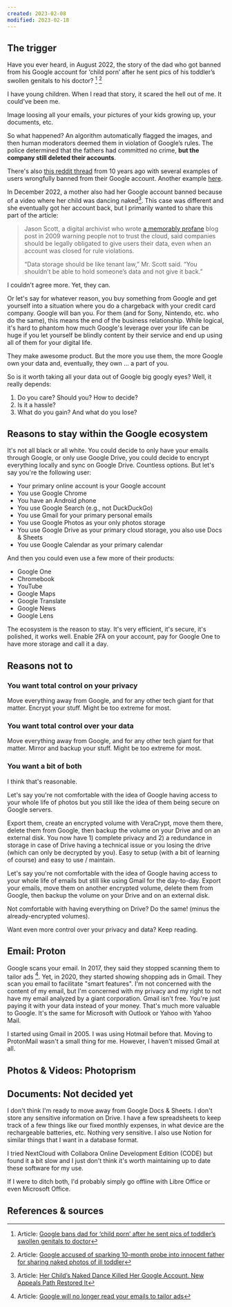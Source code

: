 ```yaml
---
created: 2023-02-08
modified: 2023-02-18
---
```

## The trigger

Have you ever heard, in August 2022, the story of the dad who got banned from his Google account for ‘child porn’ after he sent pics of his toddler’s swollen genitals to his doctor? [^1] [^2]

I have young children. When I read that story, it scared the hell out of me. It could've been me. 

Image loosing all your emails, your pictures of your kids growing up, your documents, etc. 

So what happened? An algorithm automatically flagged the images, and then human moderators deemed them in violation of Google’s rules. The police determined that the fathers had committed no crime, **but the company still deleted their accounts**.

There's also [this reddit thread](https://www.reddit.com/r/google/comments/1aqydp/googles_automated_ban_system_has_been_suspending/) from 10 years ago with several examples of users wrongfully banned from their Google account. Another example [here](https://www.reddit.com/r/degoogle/comments/zuuf84/my_account_was_disabled_for_a_false_violation_of/). 

In December 2022, a mother also had her Google account banned because of a video where her child was dancing naked[^3]. This case was different and she eventually got her account back, but I primarily wanted to share this part of the article:

> Jason Scott, a digital archivist who wrote [a memorably profane](http://ascii.textfiles.com/archives/1717) blog post in 2009 warning people not to trust the cloud, said companies should be legally obligated to give users their data, even when an account was closed for rule violations.
> 
> “Data storage should be like tenant law,” Mr. Scott said. “You shouldn’t be able to hold someone’s data and not give it back.”

I couldn't agree more. Yet, they can. 

Or let's say for whatever reason, you buy something from Google and get yourself into a situation where you do a chargeback with your credit card company. Google will ban you. For them (and for Sony, Nintendo, etc. who do the same), this means the end of the business relationship. While logical, it's hard to phantom how much Google's leverage over your life can be huge if you let yourself be blindly content by their service and end up using all of them for your digital life.

They make awesome product. But the more you use them, the more Google own your data and, eventually, they own … a part of you.

So is it worth taking all your data out of Google big googly eyes? Well, it really depends:
1. Do you care? Should you? How to decide?
2. Is it a hassle?
3. What do you gain? And what do you lose?

## Reasons to stay within the Google ecosystem

It's not all black or all white. You could decide to only have your emails through Google, or only use Google Drive, you could decide to encrypt everything locally and sync on Google Drive. Countless options. But let's say you're the following user:
- Your primary online account is your Google account
- You use Google Chrome
- You have an Android phone
- You use Google Search (e.g., not DuckDuckGo)
- You use Gmail for your primary personal emails
- You use Google Photos as your only photos storage
- You use Google Drive as your primary cloud storage, you also use Docs & Sheets
- You use Google Calendar as your primary calendar

And then you could even use a few more of their products:
- Google One
- Chromebook
- YouTube
- Google Maps
- Google Translate
- Google News
- Google Lens

The ecosystem is the reason to stay. It's very efficient, it's secure, it's polished, it works well. Enable 2FA on your account, pay for Google One to have more storage and call it a day.

## Reasons not to

### You want total control on your privacy

Move everything away from Google, and for any other tech giant for that matter. Encrypt your stuff. Might be too extreme for most. 

### You want total control over your data

Move everything away from Google, and for any other tech giant for that matter. Mirror and backup your stuff. Might be too extreme for most. 

### You want a bit of both

I think that's reasonable.

Let's say you're not comfortable with the idea of Google having access to your whole life of photos but you still like the idea of them being secure on Google servers. 

Export them, create an encrypted volume with VeraCrypt, move them there, delete them from Google, then backup the volume on your Drive and on an external disk. You now have 1) complete privacy and 2) a redundance in storage in case of Drive having a technical issue or you losing the drive (which can only be decrypted by you). Easy to setup (with a bit of learning of course) and easy to use / maintain.

Let's say you're not comfortable with the idea of Google having access to your whole life of emails but still like using Gmail for the day-to-day. Export your emails, move them on another encrypted volume, delete them from Google, then backup the volume on your Drive and on an external disk. 

Not comfortable with having everything on Drive? Do the same! (minus the already-encrypted volumes).

Want even more control over your privacy and data? Keep reading.

## Email: Proton

Google scans your email. In 2017, they said they stopped scanning them to tailor ads [^4]. Yet, in 2020, they started showing shopping ads in Gmail. They scan you email to facilitate "smart features". I'm not concerned with the content of my email, but I'm concerned with my privacy and my right to not have my email analyzed by a giant corporation. Gmail isn't free. You're just paying it with your data instead of your money. That's much more valuable to Google. It's the same for Microsoft with Outlook or Yahoo with Yahoo Mail.

I started using Gmail in 2005. I was using Hotmail before that. Moving to ProtonMail wasn't a small thing for me. However, I haven't missed Gmail at all.

## Photos & Videos: Photoprism

## Documents: Not decided yet

I don't think I'm ready to move away from Google Docs & Sheets. I don't store any sensitive information on Drive. I have a few spreadsheets to keep track of a few things like our fixed monthly expenses, in what device are the rechargeable batteries, etc. Nothing very sensitive. I also use Notion for similar things that I want in a database format. 

I tried NextCloud with Collabora Online Development Edition (CODE) but found it a bit slow and I just don't think it's worth maintaining up to date these software for my use. 

If I were to ditch both, I'd probably simply go offline with Libre Office or even Microsoft Office.

## References & sources

[^1]: Article: [Google bans dad for ‘child porn’ after he sent pics of toddler’s swollen genitals to doctor](https://nypost.com/2022/08/22/google-bans-dad-for-sending-pics-of-toddlers-swollen-genitals-to-doctor/)

[^2]: Article: [Google accused of sparking 10-month probe into innocent father for sharing naked photos of ill toddler](https://www.independent.co.uk/tech/google-surveillance-photo-mark-child-porn-b2149861.html)

[^3]: Article: [Her Child’s Naked Dance Killed Her Google Account. New Appeals Path Restored It](https://www.nytimes.com/2022/12/30/technology/google-appeals-change.html)

[^4]: Article: [Google will no longer read your emails to tailor ads](https://money.cnn.com/2017/06/23/technology/business/google-ad-scanning-email-stop/index.html) 